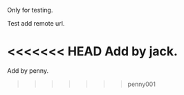 Only for testing.


Test add remote url.

<<<<<<< HEAD
Add by jack.
=======

Add by penny.
>>>>>>> penny001
